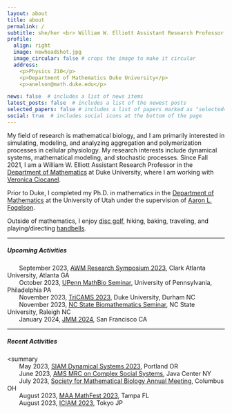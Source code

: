 ```yaml
---
layout: about
title: about
permalink: /
subtitle: she/her <br> William W. Elliott Assistant Research Professor, Department of Mathematics, Duke University
profile:
  align: right
  image: newheadshot.jpg
  image_circular: false # crops the image to make it circular
  address: 
    <p>Physics 210</p>
    <p>Department of Mathematics Duke University</p>
    <p>anelson@math.duke.edu</p>

news: false  # includes a list of news items
latest_posts: false  # includes a list of the newest posts
selected_papers: false # includes a list of papers marked as "selected={true}"
social: true  # includes social icons at the bottom of the page
---
```


My field of research is mathematical biology, and I am primarily interested in simulating, modeling, and analyzing aggregation and polymerization processes in cellular physiology. My research interests include dynamical systems, mathematical modeling, and stochastic processes. Since Fall 2021, I am a William W. Elliott Assistant Research Professor in the [Department of Mathematics](https://math.duke.edu/ "Department of Mathematics") at Duke University, where I am working with [Veronica Ciocanel](https://services.math.duke.edu/~ciocanel/ "Veronica Ciocanel").

Prior to Duke, I completed my Ph.D. in mathematics in the [Department of Mathematics](https://math.utah.edu "Department of Mathematics") at the University of Utah under the supervision of [Aaron L. Fogelson](https://math.utah.edu/~fogelson "Aaron L. Fogelson" ). 

Outside of mathematics, I enjoy [disc golf](https://www.pdga.com/player/149354), hiking, baking, traveling, and playing/directing [handbells](/assets/pdf/MathematicsOfBellRinging_2020Talk.pdf).

 <hr/>
 
##### Upcoming Activities<br/> 
  &nbsp;&nbsp;&nbsp;&nbsp;&nbsp;&nbsp; September 2023, [AWM Research Symposium 2023](https://awm-math.org/meetings/awm-research-symposium/), Clark Atlanta University, Atlanta GA<br/>
    &nbsp;&nbsp;&nbsp;&nbsp;&nbsp;&nbsp; October 2023, [UPenn MathBio Seminar](https://www.math.upenn.edu/events/mathematical-models-polymerization-physiology), University of Pennsylvania, Philadelphia PA<br/>
    &nbsp;&nbsp;&nbsp;&nbsp;&nbsp;&nbsp; November 2023, [TriCAMS 2023](https://services.math.duke.edu/Tricams/index.html), Duke University, Durham NC<br/>
      &nbsp;&nbsp;&nbsp;&nbsp;&nbsp;&nbsp; November 2023, [NC State Biomathematics Seminar](https://math.sciences.ncsu.edu/event/biomathematics-seminar-anna-nelson/), NC State University, Raleigh NC<br/>
   &nbsp;&nbsp;&nbsp;&nbsp;&nbsp;&nbsp; January 2024, [JMM 2024](https://www.jointmathematicsmeetings.org/meetings/national/jmm2024/2300_program.html), San Francisco CA<br/>
 <hr/>

##### Recent Activities<br/>
<summary</summary>
<br>
   &nbsp;&nbsp;&nbsp;&nbsp;&nbsp;&nbsp; May 2023, [SIAM Dynamical Systems 2023](https://www.siam.org/conferences/cm/conference/ds23), Portland OR<br/>
    &nbsp;&nbsp;&nbsp;&nbsp;&nbsp;&nbsp; June 2023, [AMS MRC on Complex Social Systems](https://www.ams.org/programs/research-communities/2023MRC-SocialSystems), Java Center NY<br/>
     &nbsp;&nbsp;&nbsp;&nbsp;&nbsp;&nbsp; July 2023, [Society for Mathematical Biology Annual Meeting](https://2023.smb.org "SMB"), Columbus OH <br/>
        &nbsp;&nbsp;&nbsp;&nbsp;&nbsp;&nbsp; August 2023, [MAA MathFest 2023](https://www.maa.org/meetings/mathfest), Tampa FL<br/>
 &nbsp;&nbsp;&nbsp;&nbsp;&nbsp;&nbsp; August 2023, [ICIAM 2023](https://iciam2023.org "ICIAM 2023"), Tokyo JP<br/>
</details>

